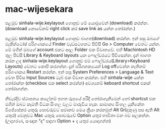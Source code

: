 # mac-wijesekara

පළමුව sinhala-wije.keylayout ගොනුව මේ යොමුවෙන් (download) කරන්න. (download නොවේනම් right click කර save link as යන්න තෝරන්න.)


පළමුව sinhala-wije.keylayout ගොනුව බාගත(download) කරන්න. ඉන් පසු ඔබගේ මැකින්ටෝෂ් පරිගණකයේ Finder වැඩසටහනට පිවිසී Go > Computer වෙතට යන්න. මේ මගින් ඔබගේ account එකට අදාල Folder එක විවෘතවේ.
එහි Machintosh HD තුල පිවසී Library & Keyboard layouts යන ෆොල්ඩරයට පිවිසෙන්න.
දැන් බාගත කරන ලද sinhala-wije.keylayout ගොනුව එම ෆොල්ඩරය(Library>Keyboard Layouts) වෙතට කොපි කරගන්න.
දැන් පරිගනකයෙන් Log offවෙන්න නැතිනම් පරිගණකය Restart කරන්න.
ඉන් පසු System Preferences > Language & Text වෙත පිවිස Input Sources ටැබ් එක විවෘත කරන්න.
එහි sinhala-wije යන්න තෝරාන්න (checkbox එක ‍select කරන්න)
අවශ්‍යනම් keboard shortcut එකක් තෝරාගන්න.


නිවැරදිව ස්ථාපනය කලේනම් ඉහත රුපයේ පරිදි තෝරාගැනීමෙන් හෝ shortcut එක මගින් ඔබට කැමති විටක සිංහල වලට මාරුවිය හැක. සාමාන්‍ය සිංහල යුනිකේත විජේසේකර යතුරු පොවරුවට සමානව මෙය ක්‍රියා කරනමුත් Alt Gr(දකුණු පස ඇති Alt යතුර) වෙනුවට Mac යතුරු පොවරුවේ Option යතුර භාවිතා වන බව සලකන්න. (උදාහරණ, සංඥක “ඳ“ සඳහා Option + ද යතුර යොදාගන්න)
